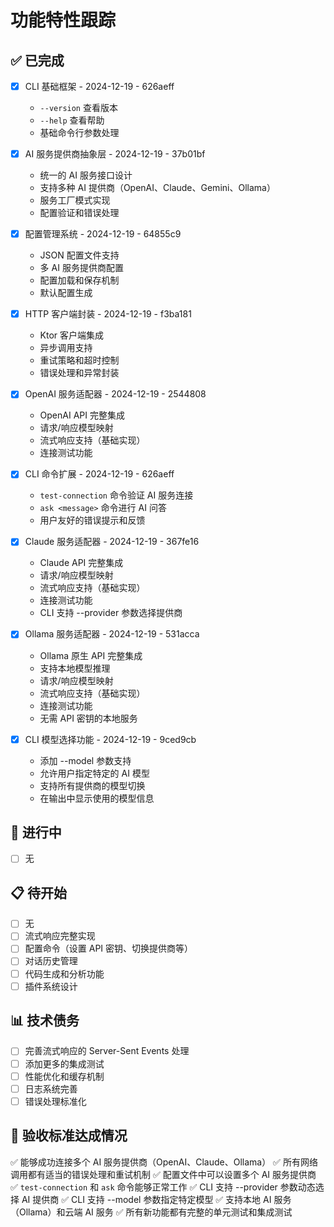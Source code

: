 # 功能特性跟踪

## ✅ 已完成
- [x] CLI 基础框架 - 2024-12-19 - 626aeff
  - `--version` 查看版本
  - `--help` 查看帮助
  - 基础命令行参数处理

- [x] AI 服务提供商抽象层 - 2024-12-19 - 37b01bf
  - 统一的 AI 服务接口设计
  - 支持多种 AI 提供商（OpenAI、Claude、Gemini、Ollama）
  - 服务工厂模式实现
  - 配置验证和错误处理

- [x] 配置管理系统 - 2024-12-19 - 64855c9
  - JSON 配置文件支持
  - 多 AI 服务提供商配置
  - 配置加载和保存机制
  - 默认配置生成

- [x] HTTP 客户端封装 - 2024-12-19 - f3ba181
  - Ktor 客户端集成
  - 异步调用支持
  - 重试策略和超时控制
  - 错误处理和异常封装

- [x] OpenAI 服务适配器 - 2024-12-19 - 2544808
  - OpenAI API 完整集成
  - 请求/响应模型映射
  - 流式响应支持（基础实现）
  - 连接测试功能

- [x] CLI 命令扩展 - 2024-12-19 - 626aeff
  - `test-connection` 命令验证 AI 服务连接
  - `ask <message>` 命令进行 AI 问答
  - 用户友好的错误提示和反馈

- [x] Claude 服务适配器 - 2024-12-19 - 367fe16
  - Claude API 完整集成
  - 请求/响应模型映射
  - 流式响应支持（基础实现）
  - 连接测试功能
  - CLI 支持 --provider 参数选择提供商

- [x] Ollama 服务适配器 - 2024-12-19 - 531acca
  - Ollama 原生 API 完整集成
  - 支持本地模型推理
  - 请求/响应模型映射
  - 流式响应支持（基础实现）
  - 连接测试功能
  - 无需 API 密钥的本地服务

- [x] CLI 模型选择功能 - 2024-12-19 - 9ced9cb
  - 添加 --model 参数支持
  - 允许用户指定特定的 AI 模型
  - 支持所有提供商的模型切换
  - 在输出中显示使用的模型信息

## 🚧 进行中
- [ ] 无

## 📋 待开始
- [ ] 无
- [ ] 流式响应完整实现
- [ ] 配置命令（设置 API 密钥、切换提供商等）
- [ ] 对话历史管理
- [ ] 代码生成和分析功能
- [ ] 插件系统设计

## 📊 技术债务
- [ ] 完善流式响应的 Server-Sent Events 处理
- [ ] 添加更多的集成测试
- [ ] 性能优化和缓存机制
- [ ] 日志系统完善
- [ ] 错误处理标准化

## 🎯 验收标准达成情况
✅ 能够成功连接多个 AI 服务提供商（OpenAI、Claude、Ollama）
✅ 所有网络调用都有适当的错误处理和重试机制
✅ 配置文件中可以设置多个 AI 服务提供商
✅ `test-connection` 和 `ask` 命令能够正常工作
✅ CLI 支持 --provider 参数动态选择 AI 提供商
✅ CLI 支持 --model 参数指定特定模型
✅ 支持本地 AI 服务（Ollama）和云端 AI 服务
✅ 所有新功能都有完整的单元测试和集成测试